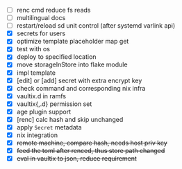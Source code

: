 - [ ] renc cmd reduce fs reads
- [ ] multilingual docs
- [ ] restart/reload sd unit control (after systemd varlink api)
- [x] secrets for users
- [x] optimize template placeholder map get
- [x] test with os
- [x] deploy to specified location
- [x] move storageInStore into flake module
- [x] impl template
- [x] [edit] or [add] secret with extra encrypt key
- [x] check command and corresponding nix infra
- [x] vaultix.d in ramfs
- [x] vaultix{,.d} permission set
- [x] age plugin support
- [x] [renc] calc hash and skip unchanged
- [x] apply `Secret` metadata
- [x] nix integration
- [x] ~~remote machine, compare hash, needs host priv key~~
- [x] ~~feed the toml after renced, thus store path changed~~
- [x] ~~eval in vaultix to json, reduce requirement~~
